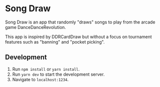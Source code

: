# Song Draw

Song Draw is an app that randomly "draws" songs to play from the arcade game DanceDanceRevolution.

This app is inspired by DDRCardDraw but without a focus on tournament features such as "banning" and "pocket picking".

## Development

1. Run `npm install` or `yarn install`.
2. Run `yarn dev` to start the development server.
3. Navigate to `localhost:1234`.
